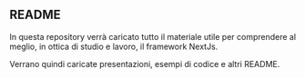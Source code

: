 ## README

In questa repository verrà caricato tutto il materiale utile per comprendere al meglio, in ottica di studio e lavoro, il framework NextJs.

Verrano quindi caricate presentazioni, esempi di codice e altri README.
